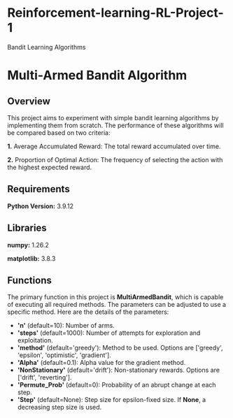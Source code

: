 # Reinforcement-learning-RL-Project-1
Bandit Learning Algorithms

# Multi-Armed Bandit Algorithm

## Overview
This project aims to experiment with simple bandit learning algorithms by implementing them from scratch. The performance of these algorithms will be compared based on two criteria:

  **1.** Average Accumulated Reward: The total reward accumulated over time.
  
  **2.** Proportion of Optimal Action: The frequency of selecting the action with the highest expected reward.

## Requirements
**Python Version:** 3.9.12

## Libraries
**numpy:** 1.26.2

**matplotlib:** 3.8.3

## Functions
The primary function in this project is **MultiArmedBandit**, which is capable of executing all required methods. The parameters can be adjusted to use a specific method. Here are the details of the parameters:

*  **'n'** (default=10): Number of arms.
* **'steps'** (default=1000): Number of attempts for exploration and exploitation.
* **'method'** (default='greedy'): Method to be used. Options are ['greedy', 'epsilon', 'optimistic', 'gradient'].
* **'Alpha'** (default=0.1): Alpha value for the gradient method.
* **'NonStationary'** (default='drift'): Non-stationary rewards. Options are ['drift', 'reverting'].
* **'Permute_Prob'** (default=0): Probability of an abrupt change at each step.
* **'Step'** (default=None): Step size for epsilon-fixed size. If **None**, a decreasing step size is used.

  
